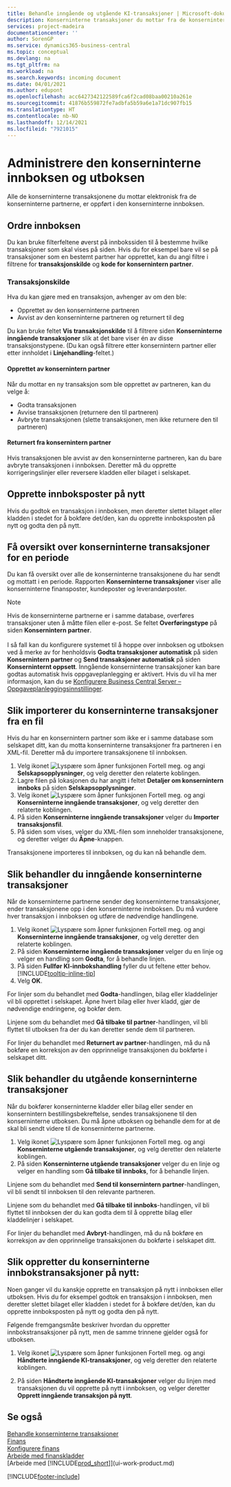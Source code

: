 ```yaml
---
title: Behandle inngående og utgående KI-transaksjoner | Microsoft-dokumentasjon
description: Konserninterne transaksjoner du mottar fra de konserninterne partnerne dine, er oppført i den konserninterne innboksen der du behandler dem manuelt eller automatisk.
services: project-madeira
documentationcenter: ''
author: SorenGP
ms.service: dynamics365-business-central
ms.topic: conceptual
ms.devlang: na
ms.tgt_pltfrm: na
ms.workload: na
ms.search.keywords: incoming document
ms.date: 04/01/2021
ms.author: edupont
ms.openlocfilehash: acc6427342122589fca6f2cad08baa00210a261e
ms.sourcegitcommit: 41876b559872fe7adbfa5b59a6e1a71dc907fb15
ms.translationtype: HT
ms.contentlocale: nb-NO
ms.lasthandoff: 12/14/2021
ms.locfileid: "7921015"
---
```

# <a name="manage-the-intercompany-inbox-and-outbox"></a>Administrere den konserninterne innboksen og utboksen
Alle de konserninterne transaksjonene du mottar elektronisk fra de konserninterne partnerne, er oppført i den konserninterne innboksen.  

## <a name="organizing-the-inbox"></a>Ordre innboksen  
 Du kan bruke filterfeltene øverst på innbokssiden til å bestemme hvilke transaksjoner som skal vises på siden. Hvis du for eksempel bare vil se på transaksjoner som en bestemt partner har opprettet, kan du angi filtre i filtrene for **transaksjonskilde** og **kode for konsernintern partner**.  

### <a name="transaction-source"></a>Transaksjonskilde  
Hva du kan gjøre med en transaksjon, avhenger av om den ble:  

- Opprettet av den konserninterne partneren  
- Avvist av den konserninterne partneren og returnert til deg  

Du kan bruke feltet **Vis transaksjonskilde** til å filtrere siden **Konserninterne inngående transaksjoner** slik at det bare viser én av disse transaksjonstypene. (Du kan også filtrere etter konsernintern partner eller etter innholdet i **Linjehandling**-feltet.)  

#### <a name="created-by-intercompany-partner"></a>Opprettet av konsernintern partner  
 Når du mottar en ny transaksjon som ble opprettet av partneren, kan du velge å:

- Godta transaksjonen  
- Avvise transaksjonen (returnere den til partneren)  
- Avbryte transaksjonen (slette transaksjonen, men ikke returnere den til partneren)  

#### <a name="returned-from-intercompany-partner"></a>Returnert fra konsernintern partner  
 Hvis transaksjonen ble avvist av den konserninterne partneren, kan du bare avbryte transaksjonen i innboksen. Deretter må du opprette korrigeringslinjer eller reversere kladden eller bilaget i selskapet.  

## <a name="recreating-inbox-entries"></a>Opprette innboksposter på nytt  
 Hvis du godtok en transaksjon i innboksen, men deretter slettet bilaget eller kladden i stedet for å bokføre det/den, kan du opprette innboksposten på nytt og godta den på nytt.  

## <a name="getting-an-overview-of-intercompany-transactions-for-a-period"></a>Få oversikt over konserninterne transaksjoner for en periode  
 Du kan få oversikt over alle de konserninterne transaksjonene du har sendt og mottatt i en periode. Rapporten **Konserninterne transaksjoner** viser alle konserninterne finansposter, kundeposter og leverandørposter.

 > [!NOTE]  
 > Hvis de konserninterne partnerne er i samme database, overføres transaksjoner uten å måtte filen eller e-post. Se feltet **Overføringstype** på siden **Konsernintern partner**. <br /><br />
I så fall kan du konfigurere systemet til å hoppe over innboksen og utboksen ved å merke av for henholdsvis **Godta transaksjoner automatisk** på siden **Konsernintern partner** og **Send transaksjoner automatisk** på siden **Konserninternt oppsett**. Inngående konserninterne transaksjoner kan bare godtas automatisk hvis oppgaveplanlegging er aktivert. Hvis du vil ha mer informasjon, kan du se [Konfigurere Business Central Server – Oppgaveplanleggingsinnstillinger](/dynamics365/business-central/dev-itpro/administration/configure-server-instance#Task).

## <a name="to-import-intercompany-transactions-from-a-file"></a>Slik importerer du konserninterne transaksjoner fra en fil  
Hvis du har en konsernintern partner som ikke er i samme database som selskapet ditt, kan du motta konserninterne transaksjoner fra partneren i en XML-fil. Deretter må du importere transaksjonene til innboksen.  

1.  Velg ikonet ![Lyspære som åpner funksjonen Fortell meg.](media/ui-search/search_small.png "Fortell hva du vil gjøre") og angi **Selskapsopplysninger**, og velg deretter den relaterte koblingen.
2. Lagre filen på lokasjonen du har angitt i feltet **Detaljer om konsernintern innboks** på siden **Selskapsopplysninger**.  
3. Velg ikonet ![Lyspære som åpner funksjonen Fortell meg.](media/ui-search/search_small.png "Fortell hva du vil gjøre") og angi **Konserninterne inngående transaksjoner**, og velg deretter den relaterte koblingen.
4. På siden **Konserninterne inngående transaksjoner** velger du **Importer transaksjonsfil**.  
5. På siden som vises, velger du XML-filen som inneholder transaksjonene, og deretter velger du **Åpne**-knappen.  

Transaksjonene importeres til innboksen, og du kan nå behandle dem.

## <a name="to-process-incoming-intercompany-transactions"></a>Slik behandler du inngående konserninterne transaksjoner  
Når de konserninterne partnerne sender deg konserninterne transaksjoner, ender transaksjonene opp i den konserninterne innboksen. Du må vurdere hver transaksjon i innboksen og utføre de nødvendige handlingene.  

1. Velg ikonet ![Lyspære som åpner funksjonen Fortell meg.](media/ui-search/search_small.png "Fortell hva du vil gjøre") og angi **Konserninterne inngående transaksjoner**, og velg deretter den relaterte koblingen.  
2. På siden **Konserninterne inngående transaksjoner** velger du en linje og velger en handling som **Godta**, for å behandle linjen.
3. På siden **Fullfør KI-innbokshandling** fyller du ut feltene etter behov. [!INCLUDE[tooltip-inline-tip](includes/tooltip-inline-tip_md.md)]
4. Velg **OK**.  

For linjer som du behandlet med **Godta**-handlingen, bilag eller kladdelinjer vil bli opprettet i selskapet. Åpne hvert bilag eller hver kladd, gjør de nødvendige endringene, og bokfør dem.  

Linjene som du behandlet med **Gå tilbake til partner**-handlingen, vil bli flyttet til utboksen fra der du kan deretter sende dem til partneren.

For linjer du behandlet med **Returnert av partner**-handlingen, må du nå bokføre en korreksjon av den opprinnelige transaksjonen du bokførte i selskapet ditt.

## <a name="to-process-outgoing-intercompany-transactions"></a>Slik behandler du utgående konserninterne transaksjoner  
Når du bokfører konserninterne kladder eller bilag eller sender en konsernintern bestillingsbekreftelse, sendes transaksjonene til den konserninterne utboksen. Du må åpne utboksen og behandle dem for at de skal bli sendt videre til de konserninterne partnerne.  

1.  Velg ikonet ![Lyspære som åpner funksjonen Fortell meg.](media/ui-search/search_small.png "Fortell hva du vil gjøre") og angi **Konserninterne utgående transaksjoner**, og velg deretter den relaterte koblingen.  
2. På siden **Konserninterne utgående transaksjoner** velger du en linje og velger en handling som **Gå tilbake til innboks**, for å behandle linjen.

Linjene som du behandlet med **Send til konsernintern partner**-handlingen, vil bli sendt til innboksen til den relevante partneren.

Linjene som du behandlet med **Gå tilbake til innboks**-handlingen, vil bli flyttet til innboksen der du kan godta dem til å opprette bilag eller kladdelinjer i selskapet.  

For linjer du behandlet med **Avbryt**-handlingen, må du nå bokføre en korreksjon av den opprinnelige transaksjonen du bokførte i selskapet ditt.  

## <a name="to-recreate-intercompany-inbox-transactions"></a>Slik oppretter du konserninterne innbokstransaksjoner på nytt:  
Noen ganger vil du kanskje opprette en transaksjon på nytt i innboksen eller utboksen. Hvis du for eksempel godtok en transaksjon i innboksen, men deretter slettet bilaget eller kladden i stedet for å bokføre det/den, kan du opprette innboksposten på nytt og godta den på nytt.  

Følgende fremgangsmåte beskriver hvordan du oppretter innbokstransaksjoner på nytt, men de samme trinnene gjelder også for utboksen.

  1.  Velg ikonet ![Lyspære som åpner funksjonen Fortell meg.](media/ui-search/search_small.png "Fortell hva du vil gjøre") og angi **Håndterte inngående KI-transaksjoner**, og velg deretter den relaterte koblingen.  

  2.  På siden **Håndterte inngående KI-transaksjoner** velger du linjen med transaksjonen du vil opprette på nytt i innboksen, og velger deretter **Opprett inngående transaksjon på nytt**.  

## <a name="see-also"></a>Se også
[Behandle konserninterne transaksjoner](intercompany-manage.md)  
[Finans](finance.md)  
[Konfigurere finans](finance-setup-finance.md)  
[Arbeide med finanskladder](ui-work-general-journals.md)  
[Arbeide med [!INCLUDE[prod_short](includes/prod_short.md)]](ui-work-product.md)


[!INCLUDE[footer-include](includes/footer-banner.md)]
